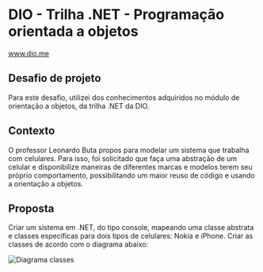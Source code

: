 # DIO - Trilha .NET - Programação orientada a objetos
www.dio.me

## Desafio de projeto
Para este desafio, utilizei dos conhecimentos adquiridos no módulo de orientação a objetos, da trilha .NET da DIO.

## Contexto
O professor Leonardo Buta propos para modelar um sistema que trabalha com celulares. Para isso, foi solicitado que faça uma abstração de um celular e disponibilize maneiras de diferentes marcas e modelos terem seu próprio comportamento, possibilitando um maior reuso de código e usando a orientação a objetos.

## Proposta
Criar um sistema em .NET, do tipo console, mapeando uma classe abstrata e classes específicas para dois tipos de celulares: Nokia e iPhone. 
Criar as classes de acordo com o diagrama abaixo:

![Diagrama classes](Imagens/diagrama.png)
